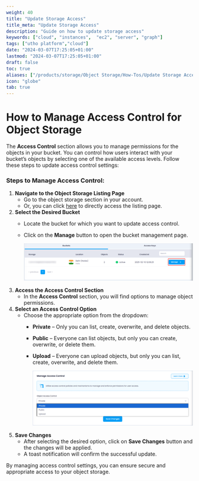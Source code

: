 ```yaml
---
weight: 40
title: "Update Storage Access"
title_meta: "Update Storage Access"
description: "Guide on how to update storage access"
keywords: ["cloud", "instances",  "ec2", "server", "graph"]
tags: ["utho platform","cloud"]
date: "2024-03-07T17:25:05+01:00"
lastmod: "2024-03-07T17:25:05+01:00"
draft: false
toc: true
aliases: ["/products/storage/Object Storage/How-Tos/Update Storage Access"]
icon: "globe"
tab: true
---
```



# **How to Manage Access Control for Object Storage**

The **Access Control** section allows you to manage permissions for the objects in your bucket. You can control how users interact with your bucket’s objects by selecting one of the available access levels. Follow these steps to update access control settings:

### **Steps to Manage Access Control:**

1. **Navigate to the Object Storage Listing Page**
   * Go to the object storage section in your account.
   * Or, you can click [here](https://console.utho.com/objectstorage "Object Storage Listing Page") to directly access the listing page.
2. **Select the Desired Bucket**
   * Locate the bucket for which you want to update access control.
   * Click on the **Manage** button to open the bucket management page.

     ![1743661805239](image/index/1743661805239.png)
3. **Access the Access Control Section**
   * In the **Access Control** section, you will find options to manage object permissions.
4. **Select an Access Control Option**
   * Choose the appropriate option from the dropdown:
     * **Private** – Only you can list, create, overwrite, and delete objects.
     * **Public** – Everyone can list objects, but only you can create, overwrite, or delete them.
     * **Upload** – Everyone can upload objects, but only you can list, create, overwrite, and delete them.

       ![1743661904047](image/index/1743661904047.png)
5. **Save Changes**
   * After selecting the desired option, click on **Save Changes** button and the changes will be applied.
   * A toast notification will confirm the successful update.

By managing access control settings, you can ensure secure and appropriate access to your object storage.
